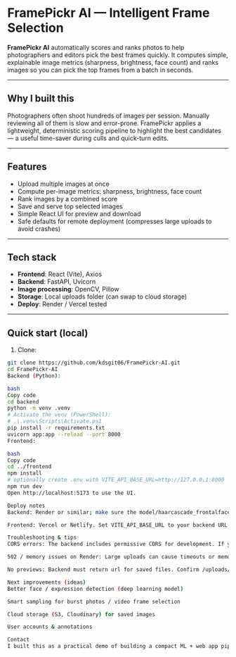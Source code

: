 # FramePickr AI — Intelligent Frame Selection

**FramePickr AI** automatically scores and ranks photos to help photographers and editors pick the best frames quickly. It computes simple, explainable image metrics (sharpness, brightness, face count) and ranks images so you can pick the top frames from a batch in seconds.

---

## Why I built this
Photographers often shoot hundreds of images per session. Manually reviewing all of them is slow and error-prone. FramePickr applies a lightweight, deterministic scoring pipeline to highlight the best candidates — a useful time-saver during culls and quick-turn edits.

---

## Features
- Upload multiple images at once
- Compute per-image metrics: sharpness, brightness, face count
- Rank images by a combined score
- Save and serve top selected images
- Simple React UI for preview and download
- Safe defaults for remote deployment (compresses large uploads to avoid crashes)

---

## Tech stack
- **Frontend**: React (Vite), Axios
- **Backend**: FastAPI, Uvicorn
- **Image processing**: OpenCV, Pillow
- **Storage**: Local uploads folder (can swap to cloud storage)
- **Deploy**: Render / Vercel tested

---

## Quick start (local)

1. Clone:
```bash
git clone https://github.com/kdsgit06/FramePickr-AI.git
cd FramePickr-AI
Backend (Python):

bash
Copy code
cd backend
python -m venv .venv
# Activate the venv (PowerShell):
# .\.venv\Scripts\Activate.ps1
pip install -r requirements.txt
uvicorn app:app --reload --port 8000
Frontend:

bash
Copy code
cd ../frontend
npm install
# optionally create .env with VITE_API_BASE_URL=http://127.0.0.1:8000
npm run dev
Open http://localhost:5173 to use the UI.

Deploy notes
Backend: Render or similar; make sure the model/haarcascade_frontalface_default.xml is present or let the server download it on first run.

Frontend: Vercel or Netlify. Set VITE_API_BASE_URL to your backend URL in production.

Troubleshooting & tips
CORS errors: The backend includes permissive CORS for development. If you see No 'Access-Control-Allow-Origin' header, confirm the correct backend is called and the backend is deployed with the latest code.

502 / memory issues on Render: Large uploads can cause timeouts or memory spikes. Use small images for testing (under ~1MB), or raise instance size. The backend compresses large uploads before scoring to reduce risk.

No previews: Backend must return url for saved files. Confirm /uploads/<filename> returns 200 in the browser.

Next improvements (ideas)
Better face / expression detection (deep learning model)

Smart sampling for burst photos / video frame selection

Cloud storage (S3, Cloudinary) for saved images

User accounts & annotations

Contact
I built this as a practical demo of building a compact ML + web app pipeline. If you want to try improvements or help with UI polishing, open an issue or submit a PR.